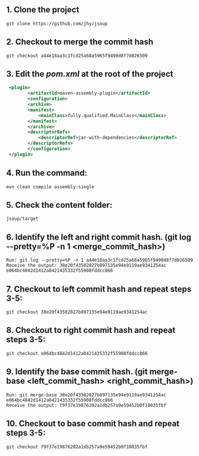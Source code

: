 ## 1. Clone the project 
    git clone https://github.com/jhy/jsoup

## 2. Checkout to merge the commit hash
    git checkout a44e18aa3c1fcd25a68a5965f9490d8f7d026509

## 3. Edit the _pom.xml_ at the root of the project
```xml
 <plugin>
        <artifactId>maven-assembly-plugin</artifactId> 
        <configuration> 
        <archive> 
        <manifest> 
            <mainClass>fully.qualified.MainClass</mainClass> 
        </manifest> 
        </archive> 
        <descriptorRefs> 
            <descriptorRef>jar-with-dependencies</descriptorRef> 
        </descriptorRefs> 
        </configuration> 
 </plugin>
``` 

## 4. Run the command:
    mvn clean compile assembly:single

## 5. Check the content folder: 
    jsoup/target

## 6. Identify the left and right commit hash. (git log --pretty=%P -n 1 <merge_commit_hash>)
    Run: git log --pretty=%P -n 1 a44e18aa3c1fcd25a68a5965f9490d8f7d026509
    Receive the output: 38e20f43502027b897135e94e9119ae9341254ac e064bc4842d1412a0421435332f55908fddcc866

## 7. Checkout to left commit hash and repeat steps 3-5:
    git checkout 38e20f43502027b897135e94e9119ae9341254ac 

## 8. Checkout to right commit hash and repeat steps 3-5:
    git checkout e064bc4842d1412a0421435332f55908fddcc866

## 9. Identify the base commit hash. (git merge-base <left_commit_hash> <right_commit_hash>)
    Run: git merge-base 38e20f43502027b897135e94e9119ae9341254ac e064bc4842d1412a0421435332f55908fddcc866
    Receive the output: f9f37e19876202a1db257a9e59452b0f10035fbf

## 10. Checkout to base commit hash and repeat steps 3-5:
    git checkout f9f37e19876202a1db257a9e59452b0f10035fbf
